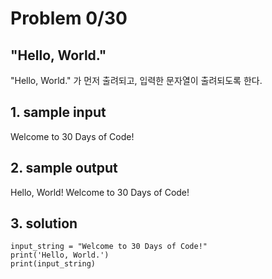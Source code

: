 # Problem 0/30

## "Hello, World."
"Hello, World." 가 먼저 출려되고, 입력한 문자열이 출려되도록 한다.

## 1. sample input
Welcome to 30 Days of Code!

## 2. sample output
Hello, World!
Welcome to 30 Days of Code!

## 3. solution
```
input_string = "Welcome to 30 Days of Code!"
print('Hello, World.')
print(input_string)
```
